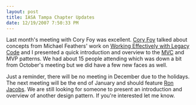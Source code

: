 ```yaml
---
layout: post
title: IASA Tampa Chapter Updates
date: 12/19/2007 7:50:33 PM
---
```


Last month's meeting with Cory Foy was excellent. [Cory Foy](http://www.cornetdesign.com ) talked about concepts from Michael Feathers' work on [Working Effectively with Legacy Code](http://www.amazon.com/exec/obidos/ASIN/0131177052/scotdorm-20 "Amazon.com: Working Effectively with Legacy Code (Robert C. Martin Series): Books: Michael Feathers") and I presented a quick introduction and overview to the [MVC](http://en.wikipedia.org/wiki/Model_view_controller) and MVP patterns. We had about 15 people attending which was down a bit from October's meeting but we did have a few new faces as well.

Just a reminder, there will be no meeting in December due to the holidays. The next meeting will be the end of January and should feature [Ron Jacobs](http://blogs.msdn.com/rjacobs/). We are still looking for someone to present an introduction and overview of another design pattern. If you're interested let me know.
